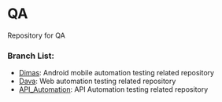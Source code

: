 # QA
Repository for QA 

### Branch List:
- [Dimas](https://github.com/synrgy-tim-d/QA/tree/Dimas): Android mobile automation testing related repository
- [Dava](https://github.com/synrgy-tim-d/QA/tree/Dava): Web automation testing related repository
- [API_Automation](https://github.com/synrgy-tim-d/QA/tree/API_Automation): API Automation testing related repository
